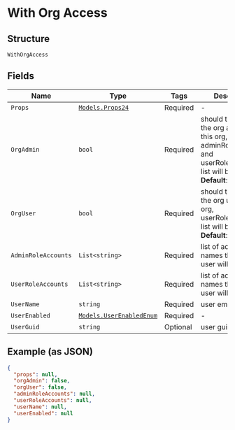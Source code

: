 
# With Org Access

## Structure

`WithOrgAccess`

## Fields

| Name | Type | Tags | Description |
|  --- | --- | --- | --- |
| `Props` | [`Models.Props24`](../../doc/models/props-24.md) | Required | - |
| `OrgAdmin` | `bool` | Required | should this user be the org admin of this org, adminRoleAccounts and userRoleAccounts list will be ignored<br>**Default**: `false` |
| `OrgUser` | `bool` | Required | should this user be the org user of this org, userRoleAccounts list will be ignored<br>**Default**: `false` |
| `AdminRoleAccounts` | `List<string>` | Required | list of account names that this user will be admin |
| `UserRoleAccounts` | `List<string>` | Required | list of account names that this user will be user |
| `UserName` | `string` | Required | user email address |
| `UserEnabled` | [`Models.UserEnabledEnum`](../../doc/models/user-enabled-enum.md) | Required | - |
| `UserGuid` | `string` | Optional | user guid |

## Example (as JSON)

```json
{
  "props": null,
  "orgAdmin": false,
  "orgUser": false,
  "adminRoleAccounts": null,
  "userRoleAccounts": null,
  "userName": null,
  "userEnabled": null
}
```

